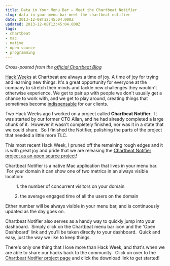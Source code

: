 ```yaml
---
title: Data in Your Menu Bar – Meet the Chartbeat Notifier
slug: data-in-your-menu-bar-meet-the-chartbeat-notifier
date: 2013-12-08T12:45:04.000Z
updated: 2013-12-08T12:45:04.000Z
tags:
- chartbeat
- mac
- native
- open source
- programming
---
```


<p><i>Cross-posted from the <a href="http://blog.chartbeat.com/2013/12/04/data-menu-bar-meet-chartbeat-notifier/">official Chartbeat Blog</a></i></p>

<p dir="ltr"><a href="http://blog.chartbeat.com/tag/hack-week/">Hack Weeks</a> at Chartbeat are always a time of joy. A time of joy for trying and learning new things. It's a great opportunity for everyone at the company to stretch their minds and tackle new challenges they wouldn't otherwise experience. We get to pair up with people we don't usually get a chance to work with, and we get to play around, creating things that sometimes become <a href="https://chartbeat.com/labs/publishing/bigboard/gizmodo.com">indispensable</a>&nbsp;for our clients.</p>

<p dir="ltr">Two Hack Weeks ago I worked on a project called <strong>Chartbeat Notifier</strong>. &nbsp;It was started by our former CTO Allan, and he had already completed a large chunk of it. &nbsp;However it wasn't completely finished, nor was it in a state that we could share. &nbsp;So I finished the Notifier, polishing the parts of the project that needed a little more TLC.</p>

<p dir="ltr">This most recent Hack Week, I pruned off the remaining rough edges and it is with great joy and pride that we are releasing the <a href="https://github.com/chartbeat-labs/ChartbeatNotifier">Chartbeat Notifier project as an open source project</a>!</p>

<p dir="ltr">Chartbeat Notifier is a native Mac application that lives in your menu bar. &nbsp;For your domain it can show one of two metrics in an always visible location:</p>

<p dir="ltr" style="padding-left: 30px;">&nbsp;1. the number of concurrent visitors on your domain</p>

<p dir="ltr" style="padding-left: 30px;">2. the average engaged time of all the users on the domain</p>

<p dir="ltr">Either number will be always visible in your menu bar, and is continuously updated as the day goes on.</p>

<p dir="ltr">Chartbeat Notifier also serves as a handy way to quickly jump into your dashboard. &nbsp;Simply click on the Chartbeat menu bar icon and the 'Open Dashboard' link and you'll be taken directly to your dashboard. &nbsp;Quick and easy, just the way we like to keep things.</p>

<p dir="ltr">There's only one thing that I love more than Hack Week, and that's when we are able to share our hacks back to the community. &nbsp;Click on over to the <a href="https://github.com/chartbeat-labs/ChartbeatNotifier">Chartbeat Notifier project page</a>&nbsp;and click the download link to get started!</p>

